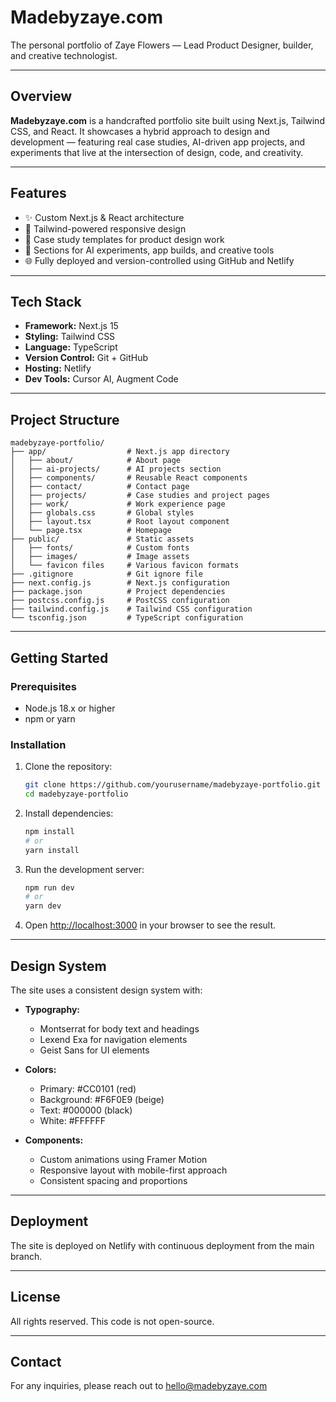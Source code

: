 # Madebyzaye.com

The personal portfolio of Zaye Flowers — Lead Product Designer, builder, and creative technologist.

---

## Overview

**Madebyzaye.com** is a handcrafted portfolio site built using Next.js, Tailwind CSS, and React. It showcases a hybrid approach to design and development — featuring real case studies, AI-driven app projects, and experiments that live at the intersection of design, code, and creativity.

---

## Features

- ✨ Custom Next.js & React architecture
- 🎨 Tailwind-powered responsive design
- 💼 Case study templates for product design work
- 🤖 Sections for AI experiments, app builds, and creative tools
- 🌐 Fully deployed and version-controlled using GitHub and Netlify

---

## Tech Stack

- **Framework:** Next.js 15
- **Styling:** Tailwind CSS
- **Language:** TypeScript
- **Version Control:** Git + GitHub
- **Hosting:** Netlify
- **Dev Tools:** Cursor AI, Augment Code

---

## Project Structure

```
madebyzaye-portfolio/
├── app/                  # Next.js app directory
│   ├── about/            # About page
│   ├── ai-projects/      # AI projects section
│   ├── components/       # Reusable React components
│   ├── contact/          # Contact page
│   ├── projects/         # Case studies and project pages
│   ├── work/             # Work experience page
│   ├── globals.css       # Global styles
│   ├── layout.tsx        # Root layout component
│   └── page.tsx          # Homepage
├── public/               # Static assets
│   ├── fonts/            # Custom fonts
│   ├── images/           # Image assets
│   └── favicon files     # Various favicon formats
├── .gitignore            # Git ignore file
├── next.config.js        # Next.js configuration
├── package.json          # Project dependencies
├── postcss.config.js     # PostCSS configuration
├── tailwind.config.js    # Tailwind CSS configuration
└── tsconfig.json         # TypeScript configuration
```

---

## Getting Started

### Prerequisites

- Node.js 18.x or higher
- npm or yarn

### Installation

1. Clone the repository:
   ```bash
   git clone https://github.com/yourusername/madebyzaye-portfolio.git
   cd madebyzaye-portfolio
   ```

2. Install dependencies:
   ```bash
   npm install
   # or
   yarn install
   ```

3. Run the development server:
   ```bash
   npm run dev
   # or
   yarn dev
   ```

4. Open [http://localhost:3000](http://localhost:3000) in your browser to see the result.

---

## Design System

The site uses a consistent design system with:

- **Typography:**
  - Montserrat for body text and headings
  - Lexend Exa for navigation elements
  - Geist Sans for UI elements

- **Colors:**
  - Primary: #CC0101 (red)
  - Background: #F6F0E9 (beige)
  - Text: #000000 (black)
  - White: #FFFFFF

- **Components:**
  - Custom animations using Framer Motion
  - Responsive layout with mobile-first approach
  - Consistent spacing and proportions

---

## Deployment

The site is deployed on Netlify with continuous deployment from the main branch.

---

## License

All rights reserved. This code is not open-source.

---

## Contact

For any inquiries, please reach out to hello@madebyzaye.com
